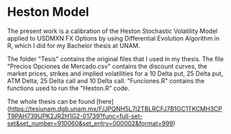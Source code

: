 # Heston Model
The present work is a calibration of the Heston Stochastic Volatility Model applied to USDMXN FX Options by using Differential Evolution Algorithm in R, which I did for my Bachelor thesis at UNAM.

The folder "Tesis" contains the original files that I used in my thesis. The file "Precios Opciones de Mercado.csv" contains the discount curves, the market prices, strikes and implied volatilities for a 10 Delta put, 25 Delta put, ATM Delta, 25 Delta call and 10 Delta call. "Funciones.R" contains the functions used to run the "Heston.R" code.

The whole thesis can be found [here] (https://tesiunam.dgb.unam.mx/F/JPQNH5L7I2TBLRCFJ7B1GC1TKCMH3CPT9PAH739UPK2JR2H1G2-01739?func=full-set-set&set_number=910060&set_entry=000002&format=999)
